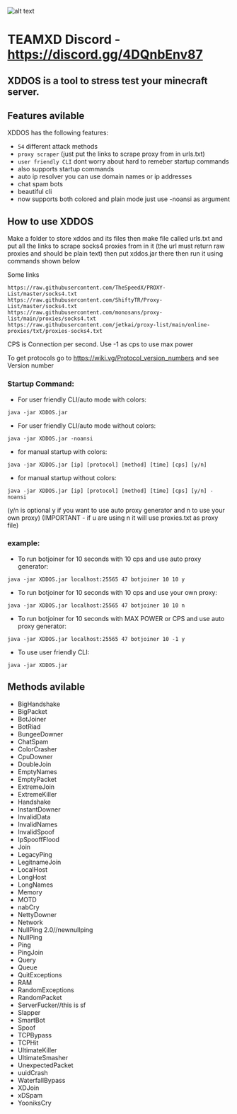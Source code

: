![alt text](https://cdn.discordapp.com/attachments/949290845222350928/964583278789148763/cover.png)
#                  TEAMXD Discord - https://discord.gg/4DQnbEnv87

## XDDOS is a tool to stress test your minecraft server.

## Features avilable

XDDOS has the following features:

- `54` different attack methods
- `proxy scraper` (just put the links to scrape proxy from in urls.txt)
- `user friendly CLI` dont worry about hard to remeber startup commands
- also supports startup commands 
- auto ip resolver you can use domain names or ip addresses
- chat spam bots
- beautiful cli
- now supports both colored and plain mode just use -noansi as argument

## How to use XDDOS
Make a folder to store xddos and its files
then make file called urls.txt and put all the links to scrape socks4 proxies from in it (the url must return raw proxies and should be plain text)
then put xddos.jar there then run it using commands shown below

Some links
```
https://raw.githubusercontent.com/TheSpeedX/PROXY-List/master/socks4.txt
https://raw.githubusercontent.com/ShiftyTR/Proxy-List/master/socks4.txt
https://raw.githubusercontent.com/monosans/proxy-list/main/proxies/socks4.txt
https://raw.githubusercontent.com/jetkai/proxy-list/main/online-proxies/txt/proxies-socks4.txt
```

CPS is Connection per second. Use -1 as cps to use max power

To get protocols go to https://wiki.vg/Protocol_version_numbers and see Version number

### Startup Command: 

- For user friendly CLI/auto mode with colors:
```
java -jar XDDOS.jar
```
- For user friendly CLI/auto mode without colors:
```
java -jar XDDOS.jar -noansi
```

- for manual startup with colors:
```
java -jar XDDOS.jar [ip] [protocol] [method] [time] [cps] [y/n]
```
- for manual startup without colors:
```
java -jar XDDOS.jar [ip] [protocol] [method] [time] [cps] [y/n] -noansi
```

(y/n is optional y if you want to use auto proxy generator and n to use your own proxy) (IMPORTANT - if u are using n it will use proxies.txt as proxy file)

### example:  

- To run botjoiner for 10 seconds with 10 cps and use auto proxy generator:
```
java -jar XDDOS.jar localhost:25565 47 botjoiner 10 10 y
```

- To run botjoiner for 10 seconds with 10 cps and use your own proxy:
```
java -jar XDDOS.jar localhost:25565 47 botjoiner 10 10 n
```

- To run botjoiner for 10 seconds with MAX POWER or CPS and use auto proxy generator:
```
java -jar XDDOS.jar localhost:25565 47 botjoiner 10 -1 y
```

- To use user friendly CLI:
```
java -jar XDDOS.jar
```

## Methods avilable

- BigHandshake
- BigPacket
- BotJoiner
- BotRiad
- BungeeDowner
- ChatSpam
- ColorCrasher
- CpuDowner
- DoubleJoin
- EmptyNames
- EmptyPacket
- ExtremeJoin
- ExtremeKiller
- Handshake
- InstantDowner
- InvalidData
- InvalidNames
- InvalidSpoof
- IpSpooffFlood
- Join
- LegacyPing
- LegitnameJoin
- LocalHost
- LongHost
- LongNames
- Memory
- MOTD
- nabCry
- NettyDowner
- Network
- NullPing 2.0//newnullping
- NullPing
- Ping
- PingJoin
- Query
- Queue
- QuitExceptions
- RAM
- RandomExceptions
- RandomPacket
- ServerFucker//this is sf
- Slapper
- SmartBot
- Spoof
- TCPBypass
- TCPHit
- UltimateKiller
- UltimateSmasher
- UnexpectedPacket
- uuidCrash
- WaterfallBypass
- XDJoin
- xDSpam
- YooniksCry
